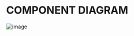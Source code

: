 # **COMPONENT DIAGRAM**
![image](https://user-images.githubusercontent.com/94182282/143681200-5f0291eb-7884-409a-bac6-1ee1cc5f68d1.png)
